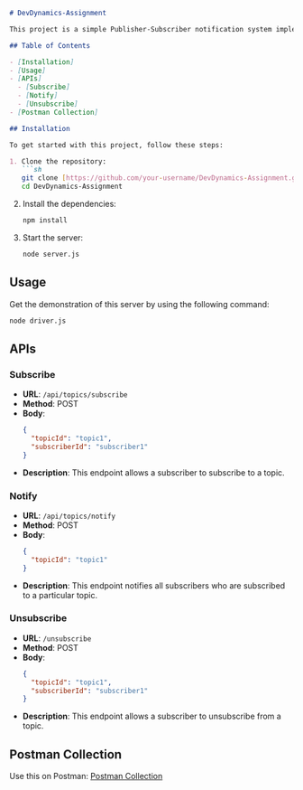 ```markdown
# DevDynamics-Assignment

This project is a simple Publisher-Subscriber notification system implemented with Node.js and Express.js. It allows subscribers to subscribe to topics, get notified about a topic, and unsubscribe from topics.

## Table of Contents

- [Installation]
- [Usage]
- [APIs]
  - [Subscribe]
  - [Notify]
  - [Unsubscribe]
- [Postman Collection]

## Installation

To get started with this project, follow these steps:

1. Clone the repository:
   ```sh
   git clone [https://github.com/your-username/DevDynamics-Assignment.git]  
   cd DevDynamics-Assignment
   ```
2. Install the dependencies:
   ```sh
   npm install
   ```
3. Start the server:
   ```sh
   node server.js
   ```

## Usage

Get the demonstration of this server by using the following command:
```sh
node driver.js
```

## APIs

### Subscribe
- **URL**: `/api/topics/subscribe`
- **Method**: POST
- **Body**:
  ```json
  {
    "topicId": "topic1",
    "subscriberId": "subscriber1"
  }
  ```
- **Description**: This endpoint allows a subscriber to subscribe to a topic.

### Notify
- **URL**: `/api/topics/notify`
- **Method**: POST
- **Body**:
  ```json
  {
    "topicId": "topic1"
  }
  ```
- **Description**: This endpoint notifies all subscribers who are subscribed to a particular topic.

### Unsubscribe
- **URL**: `/unsubscribe`
- **Method**: POST
- **Body**:
  ```json
  {
    "topicId": "topic1",
    "subscriberId": "subscriber1"
  }
  ```
- **Description**: This endpoint allows a subscriber to unsubscribe from a topic.

## Postman Collection

Use this on Postman:
[Postman Collection](https://dark-satellite-888582.postman.co/workspace/Test-Workspace~fe26cff6-ff75-4335-b3e9-9e92209bbac4/collection/36253756-afa42b59-40ff-4f15-8b9e-ea84cc178ec8?action=share&creator=36253756)
```
